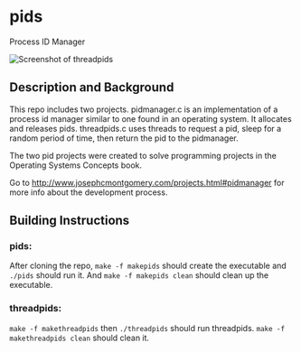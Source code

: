 # pids
Process ID Manager

![Screenshot of threadpids](http://www.josephcmontgomery.com/uploads/4/5/8/3/45834621/6284638_orig.png)

## Description and Background
This repo includes two projects. pidmanager.c is an implementation of a process id manager similar to one found in an operating system. 
It allocates and releases pids. threadpids.c uses threads to request a pid, sleep for a random period of time, then return the pid to the pidmanager.

The two pid projects were created to solve programming projects in the Operating Systems Concepts book.

Go to http://www.josephcmontgomery.com/projects.html#pidmanager for more info about the development process.

## Building Instructions
### pids:
  
  After cloning the repo, `make -f makepids` should create the executable and `./pids` should run it. 
  And `make -f makepids clean` should clean up the executable.
  
### threadpids:
  
  `make -f makethreadpids` then `./threadpids` should run threadpids. `make -f makethreadpids clean` should clean it.
